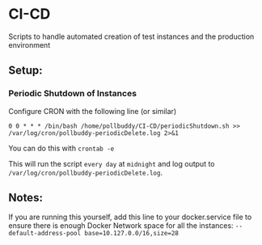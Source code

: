 # CI-CD
Scripts to handle automated creation of test instances and the production environment


## Setup: 

### Periodic Shutdown of Instances

Configure CRON with the following line (or similar)

`0 0 * * * /bin/bash /home/pollbuddy/CI-CD/periodicShutdown.sh >> /var/log/cron/pollbuddy-periodicDelete.log 2>&1`

You can do this with `crontab -e`

This will run the script `every day` at `midnight` and log output to `/var/log/cron/pollbuddy-periodicDelete.log`.

## Notes:

If you are running this yourself, add this line to your docker.service file to ensure there is enough Docker Network space for all the instances: 
`--default-address-pool base=10.127.0.0/16,size=28`